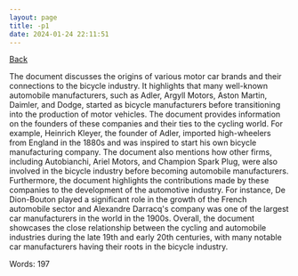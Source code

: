 ```yaml
---
layout: page
title: -p1
date: 2024-01-24 22:11:51
---
```


[Back](./)


The document discusses the origins of various motor car brands and their connections to the bicycle industry. It highlights that many well-known automobile manufacturers, such as Adler, Argyll Motors, Aston Martin, Daimler, and Dodge, started as bicycle manufacturers before transitioning into the production of motor vehicles. The document provides information on the founders of these companies and their ties to the cycling world. For example, Heinrich Kleyer, the founder of Adler, imported high-wheelers from England in the 1880s and was inspired to start his own bicycle manufacturing company. The document also mentions how other firms, including Autobianchi, Ariel Motors, and Champion Spark Plug, were also involved in the bicycle industry before becoming automobile manufacturers. Furthermore, the document highlights the contributions made by these companies to the development of the automotive industry. For instance, De Dion-Bouton played a significant role in the growth of the French automobile sector and Alexandre Darracq's company was one of the largest car manufacturers in the world in the 1900s. Overall, the document showcases the close relationship between the cycling and automobile industries during the late 19th and early 20th centuries, with many notable car manufacturers having their roots in the bicycle industry.

Words: 197